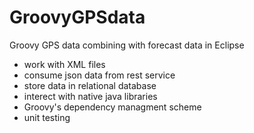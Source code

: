 GroovyGPSdata
=============

Groovy GPS data combining with forecast data in Eclipse

- work with XML files
- consume json data from rest service
- store data in relational database
- interect with native java libraries
- Groovy's dependency managment scheme
- unit testing

